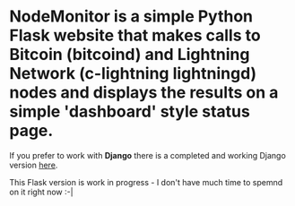 # NodeMonitor is a simple Python Flask website that makes calls to Bitcoin (bitcoind) and Lightning Network (c-lightning lightningd) nodes and displays the results on a simple 'dashboard' style status page.

If you prefer to work with **Django** there is a completed and working Django version [here](https://github.com/wintercooled/NodeMonitor-Python-Django).

This Flask version is work in progress - I don't have much time to spemnd on it right now :-|
